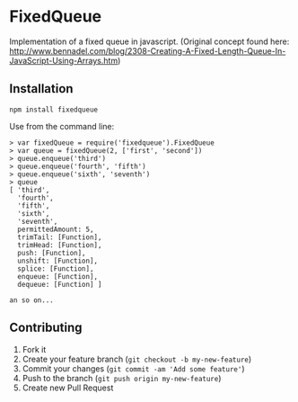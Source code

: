 # FixedQueue

Implementation of a fixed queue in javascript.
(Original concept found here: http://www.bennadel.com/blog/2308-Creating-A-Fixed-Length-Queue-In-JavaScript-Using-Arrays.htm)

## Installation

    npm install fixedqueue


Use from the command line:

    > var fixedQueue = require('fixedqueue').FixedQueue
    > var queue = fixedQueue(2, ['first', 'second'])
    > queue.enqueue('third')
    > queue.enqueue('fourth', 'fifth')
    > queue.enqueue('sixth', 'seventh')
    > queue
    [ 'third',
      'fourth',
      'fifth',
      'sixth',
      'seventh',
      permittedAmount: 5,
      trimTail: [Function],
      trimHead: [Function],
      push: [Function],
      unshift: [Function],
      splice: [Function],
      enqueue: [Function],
      dequeue: [Function] ]

    an so on...

## Contributing

1. Fork it
2. Create your feature branch (`git checkout -b my-new-feature`)
3. Commit your changes (`git commit -am 'Add some feature'`)
4. Push to the branch (`git push origin my-new-feature`)
5. Create new Pull Request
